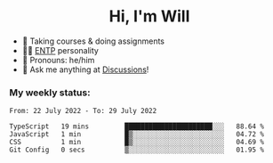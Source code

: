 <h1 align="center">Hi, I'm Will</h1>


-   :seedling: Taking courses & doing assignments
-   :man_scientist: [ENTP](https://www.16personalities.com/entp-personality) personality
-   :man: Pronouns: he/him
-   :thought_balloon: Ask me anything at [Discussions](https://github.com/willjoje/willjoje/discussions/new)!

### My weekly status:
<!--START_SECTION:waka-->

```text
From: 22 July 2022 - To: 29 July 2022

TypeScript   19 mins         ██████████████████████░░░   88.64 %
JavaScript   1 min           █▒░░░░░░░░░░░░░░░░░░░░░░░   04.72 %
CSS          1 min           █▒░░░░░░░░░░░░░░░░░░░░░░░   04.69 %
Git Config   0 secs          ▒░░░░░░░░░░░░░░░░░░░░░░░░   01.95 %
```

<!--END_SECTION:waka-->
